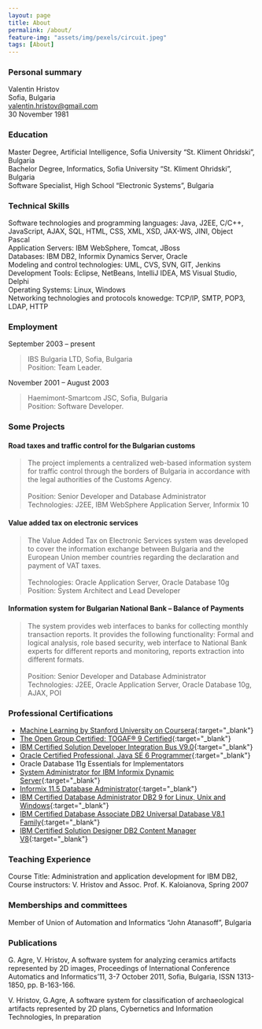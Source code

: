 ```yaml
---
layout: page
title: About
permalink: /about/
feature-img: "assets/img/pexels/circuit.jpeg"
tags: [About]
---
```


### Personal summary
Valentin Hristov<br>
Sofia, Bulgaria<br>
valentin.hristov@gmail.com<br>
30 November 1981

### Education 
Master Degree, Artificial Intelligence, Sofia University “St. Kliment Ohridski”, Bulgaria<br>
Bachelor Degree, Informatics, Sofia University “St. Kliment Ohridski”, Bulgaria<br>
Software Specialist, High School “Electronic Systems”, Bulgaria<br>

### Technical Skills

Software technologies and programming languages: Java, J2EE, C/C++, JavaScript, AJAX, SQL, HTML, CSS, XML, XSD, JAX-WS, JINI, Object Pascal<br>
Application Servers: IBM WebSphere, Tomcat, JBoss<br>
Databases: IBM DB2, Informix Dynamics Server, Oracle<br>
Modeling and control technologies: UML, CVS, SVN, GIT, Jenkins<br>
Development Tools: Eclipse, NetBeans, IntelliJ IDEA, MS Visual Studio, Delphi<br>
Operating Systems: Linux, Windows<br>
Networking technologies and protocols knowedge: TCP/IP, SMTP, POP3, LDAP, HTTP<br>


### Employment 

September 2003 – present<br>
> IBS Bulgaria LTD, Sofia, Bulgaria<br>
Position: Team Leader.

November 2001 – August 2003<br>
> Haemimont-Smartcom JSC, Sofia, Bulgaria<br>
Position: Software Developer.

### Some Projects

#### Road taxes and traffic control for the Bulgarian customs
>The project implements a centralized web-based information system for traffic control through the borders of Bulgaria in accordance with the legal authorities of the Customs Agency.<br><br>
Position: Senior Developer and Database Administrator<br>
Technologies: J2EE, IBM WebSphere Application Server, Informix 10 <br>

#### Value added tax on electronic services
>The Value Added Tax on Electronic Services system was developed to cover the information exchange between Bulgaria and the European Union member countries regarding the declaration and payment of VAT taxes.<br><br> 
Technologies: Oracle Application Server, Oracle Database 10g <br>
Position: System Architect and Lead Developer<br>

#### Information system for Bulgarian National Bank – Balance of Payments
>The system provides web interfaces to banks for collecting monthly transaction reports. It provides the following functionality: Formal and logical analysis, role based security, web interface to National Bank experts for different reports and monitoring, reports extraction into different formats.<br><br> 
Position: Senior Developer and Database Administrator<br>
Technologies: J2EE, Oracle Application Server, Oracle Database 10g, AJAX, POI<br>


### Professional Certifications
* [Machine Learning by Stanford University on Coursera](https://www.coursera.org/account/accomplishments/verify/LDCM43MFTWRT){:target="_blank"}
* [The Open Group Certified: TOGAF® 9 Certified](https://www.youracclaim.com/badges/4e0f6be3-cd9d-47d4-ae7c-411aeab780b1/linked_in_profile){:target="_blank"}
* [IBM Certified Solution Developer Integration Bus V9.0](http://www-01.ibm.com/certify/members/profiles.nsf/home?OpenForm&profile=hristovv&tab=transcript){:target="_blank"}
* [Oracle Certified Professional, Java SE 6 Programmer](https://www.youracclaim.com/badges/b0175daa-40f6-410f-a445-7017208b54c9/linked_in_profile?lipi=urn%3Ali%3Apage%3Ad_flagship3_profile_view_base%3B9YyUxKX0QS%2BC1bLlRW%2FXbA%3D%3D){:target="_blank"}
* Oracle Database 11g Essentials for Implementators
* [System Administrator for IBM Informix Dynamic Server](http://www-01.ibm.com/certify/members/profiles.nsf/home?OpenForm&profile=hristovv&tab=transcript){:target="_blank"}
* [Informix 11.5 Database Administrator](http://www-01.ibm.com/certify/members/profiles.nsf/home?OpenForm&profile=hristovv&tab=transcript){:target="_blank"}
* [IBM Certified Database Administrator DB2 9 for Linux, Unix and Windows](http://www-01.ibm.com/certify/members/profiles.nsf/home?OpenForm&profile=hristovv&tab=transcript){:target="_blank"}
* [IBM Certified Database Associate DB2 Universal Database V8.1 Family](http://www-01.ibm.com/certify/members/profiles.nsf/home?OpenForm&profile=hristovv&tab=transcript){:target="_blank"}
* [IBM Certified Solution Designer DB2 Content Manager V8](http://www-01.ibm.com/certify/members/profiles.nsf/home?OpenForm&profile=hristovv&tab=transcript){:target="_blank"}

### Teaching Experience

Course Title: Administration and application development for IBM DB2, 
Course instructors: V. Hristov and Assoc. Prof. K. Kaloianova, Spring 2007 

### Memberships and committees

Member of  Union of Automation and Informatics “John Atanasoff”, Bulgaria

### Publications

G. Agre, V. Hristov, A software system for analyzing ceramics artifacts represented by 2D images, Proceedings of  International Conference Automatics and Informatics’11, 3-7 October 2011, Sofia, Bulgaria, ISSN 1313-1850, pp. B-163-166.

V. Hristov, G.Agre, A software system for classification of archaeological artifacts represented by 2D plans, Cybernetics and Information Technologies, In preparation 






 
